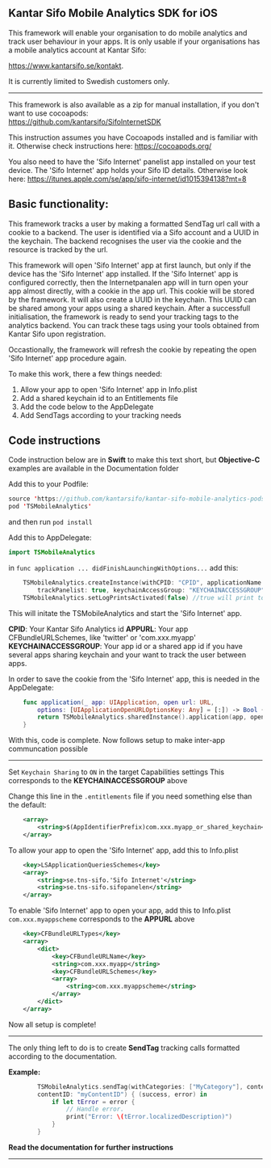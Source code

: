 Kantar Sifo Mobile Analytics SDK for iOS
---
This framework will enable your organisation to do mobile analytics and track user behaviour in your apps. 
It is only usable if your organisations has a mobile analytics account at Kantar Sifo: 

https://www.kantarsifo.se/kontakt. 

It is currently limited to Swedish customers only.

---
This framework is also available as a zip for manual installation, if you don't want to use cocoapods:   
https://github.com/kantarsifo/SifoInternetSDK 

This instruction assumes you have Cocoapods installed and is familiar with it.
Otherwise check instructions here: https://cocoapods.org/

You also need to have the 'Sifo Internet' panelist app installed on your test device. The 'Sifo Internet' app holds your Sifo ID details. Otherwise look here: https://itunes.apple.com/se/app/sifo-internet/id1015394138?mt=8

**Basic functionality:**
---
This framework tracks a user by making a formatted SendTag url call with a cookie to a backend. The user is identified via a Sifo account and a UUID in the keychain. The backend recognises the user via the cookie and the resource is tracked by the url. 

This framework will open 'Sifo Internet' app at first launch, but only if the device has the 'Sifo Internet' app installed. If the 'Sifo Internet' app is configured correctly, then the Internetpanalen app will in turn open your app almost directly, with a cookie in the app url. This cookie will be stored by the framework. It will also create a UUID in the keychain. This UUID can be shared among your apps using a shared keychain. After a successfull initialisation, the framework is ready to send your tracking tags to the analytics backend. You can track these tags using your tools obtained from Kantar Sifo upon registration.

Occastionally, the framework will refresh the cookie by repeating the open 'Sifo Internet' app procedure again.

To make this work, there a few things needed:
1. Allow your app to open 'Sifo Internet' app in Info.plist
2. Add a shared keychain id to an Entitlements file
2. Add the code below to the AppDelegate
3. Add SendTags according to your tracking needs

**Code instructions**
---
Code instruction below are in **Swift** to make this text short, but **Objective-C** examples are available in the Documentation folder 

Add this to your Podfile:
``` SWIFT
source 'https://github.com/kantarsifo/kantar-sifo-mobile-analytics-podspec.git'
pod 'TSMobileAnalytics' 
```
and then run `pod install`

Add this to AppDelegate:
``` SWIFT
import TSMobileAnalytics
```
in `func application ... didFinishLaunchingWithOptions...` add this:
``` SWIFT
    TSMobileAnalytics.createInstance(withCPID: "CPID", applicationName: "APPURL", 
        trackPanelist: true, keychainAccessGroup: "KEYCHAINACCESSGROUP")
    TSMobileAnalytics.setLogPrintsActivated(false) //true will print to the debug log
```
This will initate the TSMobileAnalytics and start the 'Sifo Internet' app. 

**CPID**: Your Kantar Sifo Analytics id
**APPURL**: Your app CFBundleURLSchemes, like 'twitter' or 'com.xxx.myapp'
**KEYCHAINACCESSGROUP**: Your app id or a shared app id if you have several apps sharing keychain and your want to track the user between apps.

In order to save the cookie from the 'Sifo Internet' app, this is needed in the AppDelegate: 
``` SWIFT
    func application(_ app: UIApplication, open url: URL, 
        options: [UIApplicationOpenURLOptionsKey: Any] = [:]) -> Bool {
        return TSMobileAnalytics.sharedInstance().application(app, open: url, options: options)
    }
```

With this, code is complete. Now follows setup to make inter-app communcation possible

----
Set `Keychain Sharing` to `ON` in the target Capabilities settings
This corresponds to the **KEYCHAINACCESSGROUP** above

Change this line in the `.entitlements` file if you need something else than the default:
``` XML
	<array>
		<string>$(AppIdentifierPrefix)com.xxx.myapp_or_shared_keychain</string>
	</array>
```

To allow your app to open the 'Sifo Internet' app, add this to Info.plist
``` XML
	<key>LSApplicationQueriesSchemes</key>
	<array>
		<string>se.tns-sifo.'Sifo Internet'</string>
		<string>se.tns-sifo.sifopanelen</string>
	</array>
```

To enable 'Sifo Internet' app to open your app, add this to Info.plist
`com.xxx.myappscheme` corresponds to the **APPURL** above
``` XML
	<key>CFBundleURLTypes</key>
	<array>
		<dict>
			<key>CFBundleURLName</key>
			<string>com.xxx.myapp</string>
			<key>CFBundleURLSchemes</key>
			<array>
				<string>com.xxx.myappscheme</string>
			</array>
		</dict>
	</array>
```

Now all setup is complete!

----
The only thing left to do is to create **SendTag** tracking calls formatted according to the documentation.

**Example:**
``` SWIFT
        TSMobileAnalytics.sendTag(withCategories: ["MyCategory"], contentName: "", 
        contentID: "myContentID") { (success, error) in
            if let tError = error {
                // Handle error.
                print("Error: \(tError.localizedDescription)")
            }
        }
```
**Read the documentation for further instructions**

----

